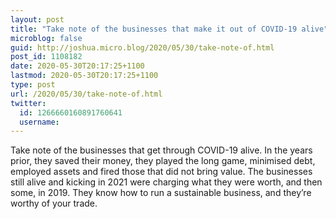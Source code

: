 ```yaml
---
layout: post
title: "Take note of the businesses that make it out of COVID-19 alive"
microblog: false
guid: http://joshua.micro.blog/2020/05/30/take-note-of.html
post_id: 1108182
date: 2020-05-30T20:17:25+1100
lastmod: 2020-05-30T20:17:25+1100
type: post
url: /2020/05/30/take-note-of.html
twitter:
  id: 1266660160891760641
  username: 
---
```

Take note of the businesses that get through COVID-19 alive. In the years prior, they saved their money, they played the long game, minimised debt, employed assets and fired those that did not bring value. The businesses still alive and kicking in 2021 were charging what they were worth, and then some, in 2019. They know how to run a sustainable business, and they’re worthy of your trade.
